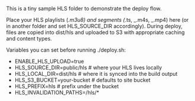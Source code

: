 This is a tiny sample HLS folder to demonstrate the deploy flow.

Place your HLS playlists (_.m3u8) and segments (_.ts, _.m4s, _.mp4) here (or in another folder and set HLS_SOURCE_DIR accordingly). During deploy, files are copied into dist/hls and uploaded to S3 with appropriate caching and content types.

Variables you can set before running ./deploy.sh:

- ENABLE_HLS_UPLOAD=true
- HLS_SOURCE_DIR=public/hls # where your HLS lives locally
- HLS_LOCAL_DIR=dist/hls # where it is synced into the build output
- HLS_S3_BUCKET=your-bucket # defaults to site bucket
- HLS_PREFIX=hls # prefix under the bucket
- HLS_INVALIDATION_PATHS=/hls/\*
